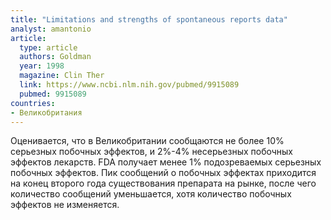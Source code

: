 ```yaml
---
title: "Limitations and strengths of spontaneous reports data"
analyst: amantonio
article:
  type: article
  authors: Goldman
  year: 1998
  magazine: Clin Ther
  link: https://www.ncbi.nlm.nih.gov/pubmed/9915089
  pubmed: 9915089
countries:
- Великобритания
---
```


Оценивается, что в Великобритании сообщаются не более 10% серьезных побочных эффектов, и 2%-4% несерьезных побочных эффектов лекарств.
FDA получает менее 1% подозреваемых серьезных побочных эффектов.
Пик сообщений о побочных эффектах приходится на конец второго года существования препарата на рынке, после чего количество сообщений уменьшается, хотя количество побочных эффектов не изменяется.
